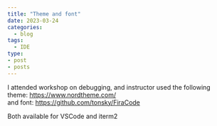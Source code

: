 ```yaml
---
title: "Theme and font"
date: 2023-03-24
categories:
  - blog
tags:
  - IDE
type:
- post
- posts
---
```


I attended workshop on debugging, and instructor used the following  
theme: https://www.nordtheme.com/  
and font: https://github.com/tonsky/FiraCode  

Both available for VSCode and iterm2
